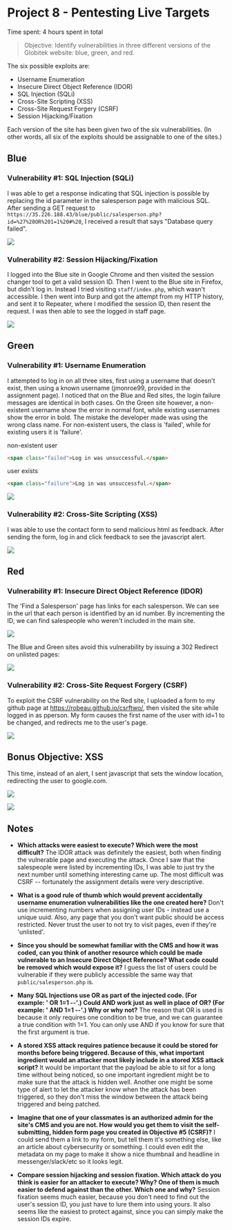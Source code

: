 # Project 8 - Pentesting Live Targets

Time spent: 4 hours spent in total

> Objective: Identify vulnerabilities in three different versions of the Globitek website: blue, green, and red.

The six possible exploits are:
* Username Enumeration
* Insecure Direct Object Reference (IDOR)
* SQL Injection (SQLi)
* Cross-Site Scripting (XSS)
* Cross-Site Request Forgery (CSRF)
* Session Hijacking/Fixation

Each version of the site has been given two of the six vulnerabilities. (In other words, all six of the exploits should be assignable to one of the sites.)

## Blue

### Vulnerability #1: SQL Injection (SQLi)
I was able to get a response indicating that SQL injection is possible by replacing the id parameter in the salesperson page with malicious SQL. After sending a GET request to `https://35.226.188.43/blue/public/salesperson.php?id=%27%20OR%201=1%20#%20`, I received a result that says "Database query failed".

![](https://github.com/robeau/codepath-assignments/blob/master/assets/Screen%20Shot%202018-03-30%20at%209.27.29%20PM.png)

### Vulnerability #2: Session Hijacking/Fixation
I logged into the Blue site in Google Chrome and then visited the session changer tool to get a valid session ID. Then I went to the Blue site in Firefox, but didn't log in. Instead I tried visiting `staff/index.php`, which wasn't accessible. I then went into Burp and got the attempt from my HTTP history, and sent it to Repeater, where I modified the session ID, then resent the request. I was then able to see the logged in staff page.

![](https://github.com/robeau/codepath-assignments/blob/master/assets/Screen%20Shot%202018-03-30%20at%2010.33.13%20PM.png)


## Green

### Vulnerability #1: Username Enumeration
I attempted to log in on all three sites, first using a username that doesn't exist, then using a known username (jmonroe99, provided in the assignment page).
I noticed that on the Blue and Red sites, the login failure messages are identical in both cases. On the Green site however, a non-existent username show the error in normal font, while existing usernames show the error in bold.
The mistake the developer made was using the wrong class name. For non-existent users, the class is 'failed', while for existing users it is 'failure'.

non-existent user
```html
<span class="failed">Log in was unsuccessful.</span>
```

user exists
```html
<span class="failure">Log in was unsuccessful.</span>
```

![](https://github.com/robeau/codepath-assignments/blob/master/assets/Screen%20Shot%202018-03-30%20at%208.50.26%20PM.png)

### Vulnerability #2: Cross-Site Scripting (XSS)
I was able to use the contact form to send malicious html as feedback. After sending the form, log in and click feedback to see the javascript alert.

![](https://github.com/robeau/codepath-assignments/blob/master/assets/Screen%20Shot%202018-03-30%20at%209.50.39%20PM.png)


## Red

### Vulnerability #1: Insecure Direct Object Reference (IDOR)
The 'Find a Salesperson' page has links for each salesperson. We can see in the url that each person is identified by an id number. By incrementing the ID, we can find salespeople who weren't included in the main site.

![](https://github.com/robeau/codepath-assignments/blob/master/assets/Screen%20Shot%202018-03-30%20at%209.23.16%20PM.png)

The Blue and Green sites avoid this vulnerability by issuing a 302 Redirect on unlisted pages:

![](https://github.com/robeau/codepath-assignments/blob/master/assets/Screen%20Shot%202018-03-30%20at%209.19.41%20PM.png)

### Vulnerability #2: Cross-Site Request Forgery (CSRF)
To exploit the CSRF vulnerability on the Red site, I uploaded a form to my github page at https://robeau.github.io/csrftwo/, then visited the site while logged in as pperson. My form causes the first name of the user with id=1 to be changed, and redirects me to the user's page.

![](https://github.com/robeau/codepath-assignments/blob/master/assets/Screen%20Shot%202018-03-30%20at%2010.14.39%20PM.png)


## Bonus Objective: XSS
This time, instead of an alert, I sent javascript that sets the window location, redirecting the user to google.com.

![](https://github.com/robeau/codepath-assignments/blob/master/assets/Screen%20Shot%202018-03-30%20at%2011.31.16%20PM.png)

![](https://i.imgur.com/f5CkS96.gif)

## Notes
- **Which attacks were easiest to execute? Which were the most difficult?**
The IDOR attack was definitely the easiest, both when finding the vulnerable page and executing the attack. Once I saw that the salespeople were listed by incrementing IDs, I was able to just try the next number until something interesting came up.
The most difficult was CSRF -- fortunately the assignment details were very descriptive.

- **What is a good rule of thumb which would prevent accidentally username enumeration vulnerabilities like the one created here?**
Don't use incrementing numbers when assigning user IDs - instead use a unique uuid. Also, any page that you don't want public should be access restricted. Never trust the user to not try to visit pages, even if they're 'unlisted'.

- **Since you should be somewhat familiar with the CMS and how it was coded, can you think of another resource which could be made vulnerable to an Insecure Direct Object Reference? What code could be removed which would expose it?**
I guess the list of users could be vulnerable if they were publicly accessible the same way that `public/salesperson.php` is.

- **Many SQL Injections use OR as part of the injected code. (For example: ' OR 1=1 --'.) Could AND work just as well in place of OR? (For example: ' AND 1=1 --'.) Why or why not?**
The reason that OR is used is because it only requires one condition to be true, and we can guarantee a true condition with 1=1. You can only use AND if you know for sure that the first argument is true.

- **A stored XSS attack requires patience because it could be stored for months before being triggered. Because of this, what important ingredient would an attacker most likely include in a stored XSS attack script?**
It would be important that the payload be able to sit for a long time without being noticed, so one important ingredient might be to make sure that the attack is hidden well. Another one might be some type of alert to let the attacker know when the attack has been triggered, so they don't miss the window between the attack being triggered and being patched.

- **Imagine that one of your classmates is an authorized admin for the site's CMS and you are not. How would you get them to visit the self-submitting, hidden form page you created in Objective #5 (CSRF)?**
I could send them a link to my form, but tell them it's something else, like an article about cybersecurity or something. I could even edit the metadata on my page to make it show a nice thumbnail and headline in messenger/slack/etc so it looks legit.

- **Compare session hijacking and session fixation. Which attack do you think is easier for an attacker to execute? Why? One of them is much easier to defend against than the other. Which one and why?**
Session fixation seems much easier, because you don't need to find out the user's session ID, you just have to lure them into using yours. It also seems like the easiest to protect against, since you can simply make the session IDs expire.

